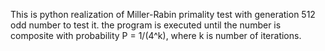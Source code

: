 This is python realization of Miller-Rabin primality test with generation 512 odd number to test it. the program is executed until the number is composite with probability P = 1/(4^k), where k is number of iterations.
